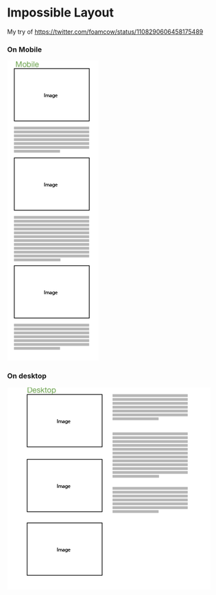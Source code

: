 # Impossible Layout

My try of https://twitter.com/foamcow/status/1108290606458175489

### On Mobile
![Mobile](mobile.png)

### On desktop
![Desktop](desktop.png)

